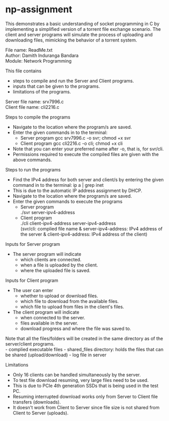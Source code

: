 # np-assignment
This demonstrates a basic understanding of socket programming in C by implementing a simplified version of a torrent file exchange scenario. The client and server programs will simulate the process of uploading and downloading files, mimicking the behavior of a torrent system.

File name: ReadMe.txt </br>
Author: Damith Induranga Bandara </br>
Module: Network Programming

This file contains</br>
- steps to compile and run the Server and Client programs.
- inputs that can be given to the programs.
- limitations of the programs.

Server file name: srv7996.c</br>
Client file name: cli2216.c



Steps to compile the programs</br>
-  Navigate to the location where the program/s are saved.
- Enter the given commands in to the terminal:
    - Server program
        gcc srv7996.c -o svr; chmod +x svr
    - Client program
        gcc cli2216.c -o cli; chmod +x cli
- Note that you can enter your preferred name after -o, that is, for svr/cli.
- Permissions required to execute the compiled files are given with the above commands.



Steps to run the programs</br>
- Find the IPv4 address for both server and client/s by entering the given command in to the terminal:
        ip a | grep inet
- This is due to the automatic IP address assignment by DHCP.
- Navigate to the location where the program/s are saved.
- Enter the given commands to execute the programs
    - Server program</br>
        ./svr server-ipv4-address
    - Client program</br>
        ./cli client-ipv4-address server-ipv4-address</br>
(svr/cli: complied file name & server-ipv4-address: IPv4 address of the server & client-ipv4-address: IPv4 address of the client)



Inputs for Server program</br>
- The server program will indicate 
    - which clients are connected.
    - when a file is uploaded by the client.
    - where the uploaded file is saved.

Inputs for Client program</br>
- The user can enter
    - whether to upload or download files.
    - which file to download from the available files.
    - which file to upload from files in the client's files.
- The client program will indicate
    - when connected to the server.
    - files available  in the server.
    - download progress and where the file was saved to.



Note that all the files/folders will be created in the same directory as of the server/client programs.</br>
    - complied executable files
    - shared_files directory: holds the files that can be shared (upload/download)
    - log file in server



Limitations</br>
- Only 16 clients can be handled simultaneously by the server.
- To test file download resuming, very large files need to be used.
- This is due to PCIe 4th generation SSDs that is being used in the test PC.
- Resuming interrupted download works only from Server to Client file transfers (downloads).
- It doesn't work from Client to Server since file size is not shared from Client to Server (uploads).
